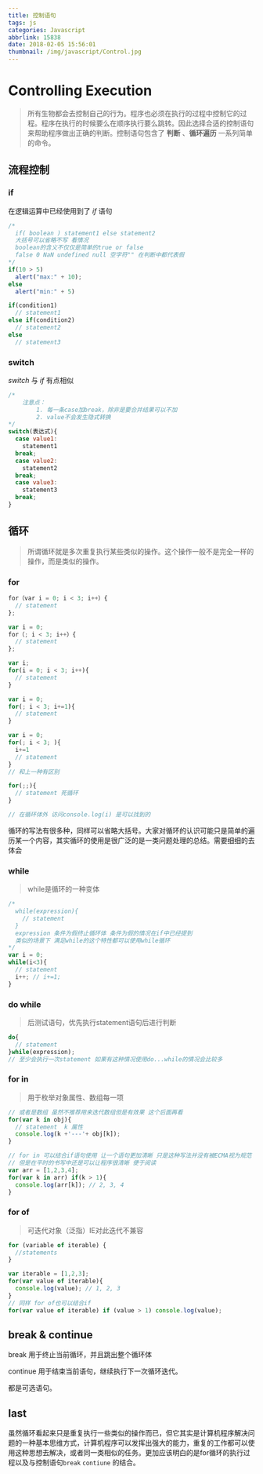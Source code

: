 ```yaml
---
title: 控制语句
tags: js
categories: Javascript
abbrlink: 15838
date: 2018-02-05 15:56:01
thumbnail: /img/javascript/Control.jpg
---
```


<!--![control](/img/javascript/Control.jpg)-->

<!-- more -->

# Controlling Execution

> 所有生物都会去控制自己的行为。程序也必须在执行的过程中控制它的过程。程序在执行的时候要么在顺序执行要么跳转。因此选择合适的控制语句来帮助程序做出正确的判断。控制语句包含了 **判断** 、**循环遍历** 一系列简单的命令。



## 流程控制

### if 

 在逻辑运算中已经使用到了 *if* 语句

```js
/*
  if( boolean ) statement1 else statement2
  大括号可以省略不写 看情况
  boolean的含义不仅仅是简单的true or false 
  false 0 NaN undefined null 空字符"" 在判断中都代表假
*/
if(10 > 5)
  alert("max:" + 10);
else
  alert("min:" + 5)

if(condition1)
  // statement1
else if(condition2)
  // statement2
else
  // statement3
```



### switch

*switch* 与 *if* 有点相似

```js
/*
	注意点：
		1. 每一条case加break，除非是要合并结果可以不加
		2. value不会发生隐式转换
*/
switch(表达式){
  case value1:
   	statement1
  break;
  case value2:
   	statement2
  break;
  case value3:
   	statement3
  break; 
}
```



## 循环

> 所谓循环就是多次重复执行某些类似的操作。这个操作一般不是完全一样的操作，而是类似的操作。

### for

```js
for（var i = 0; i < 3; i++）{
  // statement
};

var i = 0;
for（; i < 3; i++）{
  // statement
};

var i;
for(i = 0; i < 3; i++){
  // statement
}

var i = 0;
for(; i < 3; i+=1){
  // statement
}

var i = 0;
for(; i < 3; ){
  i+=1
  // statement
}
// 和上一种有区别

for(;;){
  // statement 死循环
}

// 在循环体外 访问console.log(i) 是可以找到的
```

循环的写法有很多种，同样可以省略大括号。大家对循环的认识可能只是简单的遍历某一个内容，其实循环的使用是很广泛的是一类问题处理的总结。需要细细的去体会



### while

> while是循环的一种变体

```js
/*
  while(expression){
    // statement
  }
  expression 条件为假终止循环体 条件为假的情况在if中已经提到
  类似的场景下 满足while的这个特性都可以使用while循环
*/
var i = 0;
while(i<3){
  // statement
  i++; // i+=1;
}
```



### do while

> 后测试语句，优先执行statement语句后进行判断

```js
do{
  // statement
}while(expression);
// 至少会执行一次statement 如果有这种情况使用do...while的情况会比较多
```



### for in

> 用于枚举对象属性、数组每一项

```js
// 或者是数组 虽然不推荐用来迭代数组但是有效果 这个后面再看
for(var k in obj){
  // statement  k 属性
  console.log(k +'---'+ obj[k]);
}

// for in 可以结合if语句使用 让一个语句更加清晰 只是这种写法并没有被ECMA视为规范
// 但是在平时的书写中还是可以让程序很清晰 便于阅读
var arr = [1,2,3,4];
for(var k in arr) if(k > 1){
  console.log(arr[k]); // 2, 3, 4
}
```



### for of

> 可迭代对象（泛指）IE对此迭代不兼容

```js
for (variable of iterable) {
  //statements
}

var iterable = [1,2,3];
for(var value of iterable){
  console.log(value); // 1, 2, 3
}
// 同样 for of也可以结合if
for(var value of iterable) if (value > 1) console.log(value);
```



## break & continue

break 用于终止当前循环，并且跳出整个循环体

continue 用于结束当前语句，继续执行下一次循环迭代。

都是可选语句。



## last

虽然循环看起来只是重复执行一些类似的操作而已，但它其实是计算机程序解决问题的一种基本思维方式，计算机程序可以发挥出强大的能力，重复的工作都可以使用这种思想去解决，或者同一类相似的任务。更加应该明白的是for循环的执行过程以及与控制语句`break` `contiune` 的结合。

